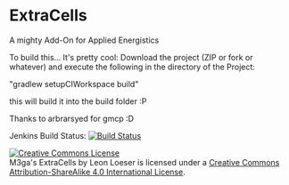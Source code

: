 ExtraCells
==========

A mighty Add-On for Applied Energistics

To build this... It's pretty cool:
Download the project (ZIP or fork or whatever) and execute the following in the directory of the Project:

"gradlew setupCIWorkspace build"

this will build it into the build folder :P 

Thanks to arbrarsyed for gmcp :D

Jenkins Build Status:
[![Build Status](http://themattabase.com:9090/job/ExtraCells/badge/icon)](http://themattabase.com:9090/job/ExtraCells/)

 <a rel="license" href="http://creativecommons.org/licenses/by-sa/4.0/"><img alt="Creative Commons License" style="border-width:0" src="http://i.creativecommons.org/l/by-sa/4.0/88x31.png" /></a><br /><span xmlns:dct="http://purl.org/dc/terms/" href="http://purl.org/dc/dcmitype/InteractiveResource" property="dct:title" rel="dct:type">M3ga's ExtraCells</span> by <span xmlns:cc="http://creativecommons.org/ns#" property="cc:attributionName">Leon Loeser</span> is licensed under a <a rel="license" href="http://creativecommons.org/licenses/by-sa/4.0/">Creative Commons Attribution-ShareAlike 4.0 International License</a>.
